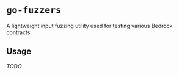 # `go-fuzzers`

A lightweight input fuzzing utility used for testing various Bedrock contracts.

## Usage

_TODO_
